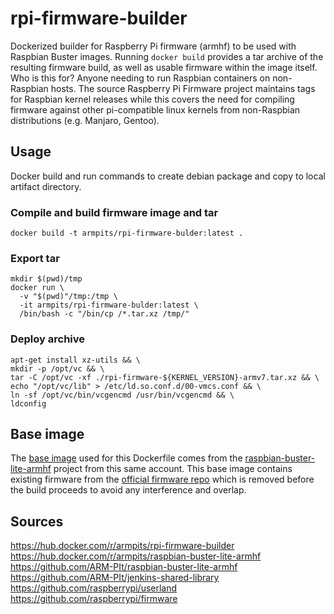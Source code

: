 # rpi-firmware-builder

Dockerized builder for Raspberry Pi firmware (armhf) to be used with Raspbian Buster images. Running `docker build` provides a tar archive of the resulting firmware build, as well as usable firmware within the image itself. Who is this for? Anyone needing to run Raspbian containers on non-Raspbian hosts. The source Raspberry Pi Firmware project maintains tags for Raspbian kernel releases while this covers the need for compiling firmware against other pi-compatible linux kernels from non-Raspbian distributions (e.g. Manjaro, Gentoo).

## Usage

Docker build and run commands to create debian package and copy to local artifact directory.

### Compile and build firmware image and tar

```
docker build -t armpits/rpi-firmware-bulder:latest .
```

### Export tar

```
mkdir $(pwd)/tmp
docker run \
  -v "$(pwd)"/tmp:/tmp \
  -it armpits/rpi-firmware-bulder:latest \
  /bin/bash -c "/bin/cp /*.tar.xz /tmp/"
```

### Deploy archive

```
apt-get install xz-utils && \
mkdir -p /opt/vc && \
tar -C /opt/vc -xf ./rpi-firmware-${KERNEL_VERSION}-armv7.tar.xz && \
echo "/opt/vc/lib" > /etc/ld.so.conf.d/00-vmcs.conf && \
ln -sf /opt/vc/bin/vcgencmd /usr/bin/vcgencmd && \
ldconfig
```

## Base image

The [base image](https://hub.docker.com/r/armpits/raspbian-buster-lite-armhf) used for this Dockerfile comes from the [raspbian-buster-lite-armhf](https://github.com/ARM-PIt/raspbian-buster-lite-armhf) project from this same account. This base image contains existing firmware from the [official firmware repo](https://github.com/raspberrypi/firmware) which is removed before the build proceeds to avoid any interference and overlap.

## Sources

https://hub.docker.com/r/armpits/rpi-firmware-builder
https://hub.docker.com/r/armpits/raspbian-buster-lite-armhf  
https://github.com/ARM-PIt/raspbian-buster-lite-armhf  
https://github.com/ARM-PIt/jenkins-shared-library  
https://github.com/raspberrypi/userland  
https://github.com/raspberrypi/firmware
